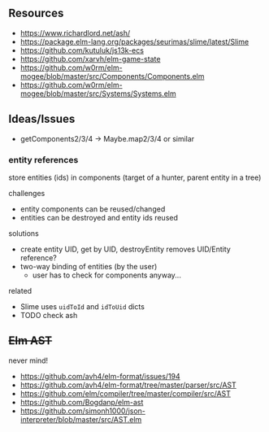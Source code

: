 ## Resources

- https://www.richardlord.net/ash/
- https://package.elm-lang.org/packages/seurimas/slime/latest/Slime
- https://github.com/kutuluk/js13k-ecs
- https://github.com/xarvh/elm-game-state
- https://github.com/w0rm/elm-mogee/blob/master/src/Components/Components.elm
- https://github.com/w0rm/elm-mogee/blob/master/src/Systems/Systems.elm

## Ideas/Issues

- getComponents2/3/4 -> Maybe.map2/3/4 or similar

### entity references

store entities (ids) in components (target of a hunter, parent entity in a tree)

challenges

- entity components can be reused/changed
- entities can be destroyed and entity ids reused

solutions

- create entity UID, get by UID, destroyEntity removes UID/Entity reference?
- two-way binding of entities (by the user)
  - user has to check for components anyway...

related

- Slime uses `uidToId` and `idToUid` dicts
- TODO check ash

## ~~Elm AST~~

never mind!

- https://github.com/avh4/elm-format/issues/194
- https://github.com/avh4/elm-format/tree/master/parser/src/AST
- https://github.com/elm/compiler/tree/master/compiler/src/AST
- https://github.com/Bogdanp/elm-ast
- https://github.com/simonh1000/json-interpreter/blob/master/src/AST.elm
